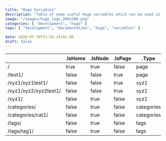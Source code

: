 ```yaml
---
title: "Hugo Variables"
description: "Table of some useful Hugo variables which can be used in layout templates."
image: "/images/hugo_logo_200x200.png"
categories: [ "development", "hugo" ]
tags: [ "development", "documentation", "hugo", "variables" ]

date: 2020-07-30T21:54:14+01:00
draft: false
---
```


|                       | .IsHome | .IsNode | .IsPage | .Type      | .Kind    | .File.LogicalName | .File.Ext | .File.Dir  |
| --------------------- | ------- | ------- | ------- | ---------- | -------- | ----------------- | --------- | ---------- |
| /                     | true    | true    | false   | page       | home     |                   |           |            |
| /test1/               | false   | false   | true    | page       | page     | test1.md          | md        |            |
| /xyz1/xyz1test1/      | false   | false   | true    | xyz1       | page     | xyz1test1.md      | md        | xyz1/      |
| /xyz1/xyz2/xyz2test1/ | false   | false   | true    | xyz1       | page     | xyz2test1.md      | md        | xyz1/xyz2/ |
| /xyz1/                | false   | true    | false   | xyz1       | section  |                   |           |            |
| /categories/          | false   | true    | false   | categories | taxonomy |                   |           |            |
| /categories/cat1/     | false   | true    | false   | categories | term     |                   |           |            |
| /tags/                | false   | true    | false   | tags       | taxonomy |                   |           |            |
| /tags/tag1/           | false   | true    | false   | tags       | term     |                   |           |            |

